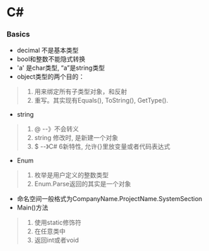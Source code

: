 # C#
### Basics
* decimal 不是基本类型
* bool和整数不能隐式转换
* 'a' 是char类型, “a”是string类型
* object类型的两个目的：
> 1. 用来绑定所有子类型对象，和反射
> 2. 重写。其实现有Equals(), ToString(), GetType().
* string
> 1. @ --》不会转义
> 2. string 修改时, 是新建一个对象
> 3. $ --》C# 6新特性, 允许{}里放变量或者代码表达式
* Enum
> 1. 枚举是用户定义的整数类型
> 2. Enum.Parse返回的其实是一个对象
* 命名空间一般格式为CompanyName.ProjectName.SystemSection
* Main()方法
> 1. 使用static修饰符
> 2. 在任意类中
> 3. 返回int或者void
